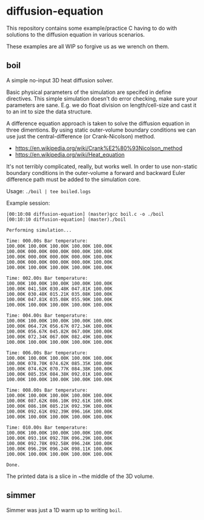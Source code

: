# diffusion-equation

This repository contains some example/practice C having to do with solutions
to the diffusion equation in various scenarios.

These examples are all WIP so forgive us as we wrench on them.

## boil

A simple no-input 3D heat diffusion solver.

Basic physical parameters of the simulation are specifed in define
directives. This simple simulation doesn't do error checking, make sure
your parameters are sane. E.g. we do float division on length/cell-size
and cast it to an int to size the data structure.

A difference equation approach is taken to solve the diffusion equation
in three dimentions. By using static outer-volume boundary conditions we
can use just the central-difference (or Crank-Nicolson) method.
- https://en.wikipedia.org/wiki/Crank%E2%80%93Nicolson_method
- https://en.wikipedia.org/wiki/Heat_equation

It's not terribly complicated, really, but works well. In order to use
non-static boundary conditions in the outer-volume a forward and backward
Euler difference path must be added to the simulation core.

Usage: `./boil | tee boiled.logs`

Example session:
```
[00:10:08 diffusion-equation] (master)gcc boil.c -o ./boil                                                                                                                                                                         
[00:10:10 diffusion-equation] (master)./boil                                                                                                                                                                                       

Performing simulation...

Time: 000.00s Bar temperature: 
100.00K 100.00K 100.00K 100.00K 100.00K 
100.00K 000.00K 000.00K 000.00K 100.00K 
100.00K 000.00K 000.00K 000.00K 100.00K 
100.00K 000.00K 000.00K 000.00K 100.00K 
100.00K 100.00K 100.00K 100.00K 100.00K 

Time: 002.00s Bar temperature:
100.00K 100.00K 100.00K 100.00K 100.00K 
100.00K 041.58K 030.48K 047.81K 100.00K 
100.00K 030.48K 015.21K 035.08K 100.00K 
100.00K 047.81K 035.08K 055.90K 100.00K 
100.00K 100.00K 100.00K 100.00K 100.00K 

Time: 004.00s Bar temperature:
100.00K 100.00K 100.00K 100.00K 100.00K 
100.00K 064.72K 056.67K 072.34K 100.00K 
100.00K 056.67K 045.82K 067.00K 100.00K 
100.00K 072.34K 067.00K 082.49K 100.00K 
100.00K 100.00K 100.00K 100.00K 100.00K 

Time: 006.00s Bar temperature:
100.00K 100.00K 100.00K 100.00K 100.00K 
100.00K 078.70K 074.62K 085.35K 100.00K 
100.00K 074.62K 070.77K 084.38K 100.00K 
100.00K 085.35K 084.38K 092.01K 100.00K 
100.00K 100.00K 100.00K 100.00K 100.00K 

Time: 008.00s Bar temperature:
100.00K 100.00K 100.00K 100.00K 100.00K 
100.00K 087.62K 086.10K 092.61K 100.00K 
100.00K 086.10K 085.21K 092.39K 100.00K 
100.00K 092.61K 092.39K 096.16K 100.00K 
100.00K 100.00K 100.00K 100.00K 100.00K 

Time: 010.00s Bar temperature:
100.00K 100.00K 100.00K 100.00K 100.00K 
100.00K 093.16K 092.78K 096.29K 100.00K 
100.00K 092.78K 092.58K 096.24K 100.00K 
100.00K 096.29K 096.24K 098.11K 100.00K 
100.00K 100.00K 100.00K 100.00K 100.00K 

Done. 
```

The printed data is a slice in ~the middle of the 3D volume.

## simmer

Simmer was just a 1D warm up to writing `boil`.
